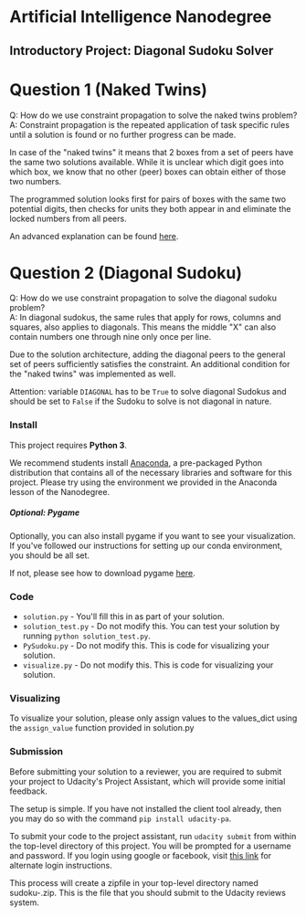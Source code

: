 # Artificial Intelligence Nanodegree
## Introductory Project: Diagonal Sudoku Solver

# Question 1 (Naked Twins)
Q: How do we use constraint propagation to solve the naked twins problem?  
A: Constraint propagation is the repeated application of task specific rules 
until a solution is found or no further progress can be made.

In case of the "naked twins" it means that 2 boxes from a set of peers have the 
same two solutions available. While it is unclear which digit goes into which box,
we know that no other (peer) boxes can obtain either of those two numbers.

The programmed solution looks first for pairs of boxes with the same two 
potential digits, then checks for units they both appear in and eliminate the locked
numbers from all peers.

An advanced explanation can be found [here](http://www.sudokuwiki.org/naked_candidates).

# Question 2 (Diagonal Sudoku)
Q: How do we use constraint propagation to solve the diagonal sudoku problem?  
A: In diagonal sudokus, the same rules that apply for rows, columns and squares, 
also applies to diagonals. This means the middle "X" can also contain numbers 
one through nine only once per line.

Due to the solution architecture, adding the diagonal peers to the general set 
of peers sufficiently satisfies the constraint.
An additional condition for the "naked twins" was implemented as well.

Attention: variable `DIAGONAL` has to be `True` to solve diagonal Sudokus and 
should be set to `False` if the Sudoku to solve is not diagonal in nature. 

### Install

This project requires **Python 3**.

We recommend students install [Anaconda](https://www.continuum.io/downloads), a pre-packaged Python distribution that contains all of the necessary libraries and software for this project. 
Please try using the environment we provided in the Anaconda lesson of the Nanodegree.

##### Optional: Pygame

Optionally, you can also install pygame if you want to see your visualization. If you've followed our instructions for setting up our conda environment, you should be all set.

If not, please see how to download pygame [here](http://www.pygame.org/download.shtml).

### Code

* `solution.py` - You'll fill this in as part of your solution.
* `solution_test.py` - Do not modify this. You can test your solution by running `python solution_test.py`.
* `PySudoku.py` - Do not modify this. This is code for visualizing your solution.
* `visualize.py` - Do not modify this. This is code for visualizing your solution.

### Visualizing

To visualize your solution, please only assign values to the values_dict using the `assign_value` function provided in solution.py

### Submission
Before submitting your solution to a reviewer, you are required to submit your project to Udacity's Project Assistant, which will provide some initial feedback.  

The setup is simple.  If you have not installed the client tool already, then you may do so with the command `pip install udacity-pa`.  

To submit your code to the project assistant, run `udacity submit` from within the top-level directory of this project.  You will be prompted for a username and password.  If you login using google or facebook, visit [this link](https://project-assistant.udacity.com/auth_tokens/jwt_login) for alternate login instructions.

This process will create a zipfile in your top-level directory named sudoku-<id>.zip.  This is the file that you should submit to the Udacity reviews system.

